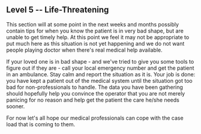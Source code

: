 ## Level 5 -- Life-Threatening

This section will at some point in the next weeks and months possibly contain tips for when you know the patient is in very bad shape, but are unable to get timely help. At this point we feel it may not be appropriate to put much here as this situation is not yet happening and we do not want people playing doctor when there's real medical help available.

If your loved one is in bad shape - and we've tried to give you some tools to figure out if they are - call your local emergency number and get the patient in an ambulance. Stay calm and report the situation as it is. Your job is done: you have kept a patient out of the medical system until the situation got too bad for non-professionals to handle. The data you have been gathering should hopefully help you convince the operator that you are not merely panicing for no reason and help get the patient the care he/she needs sooner.

For now let's all hope our medical professionals can cope with the case load that is coming to them.
